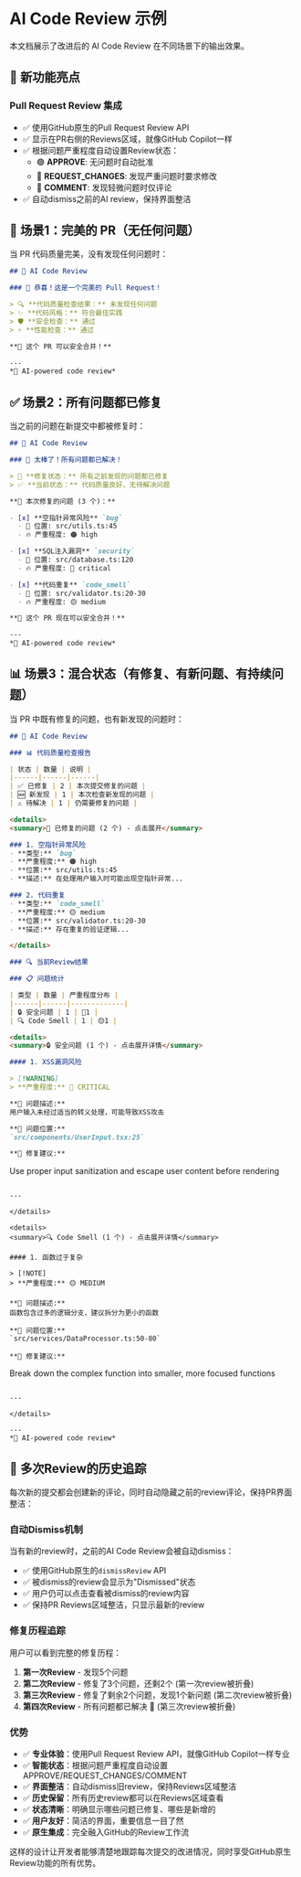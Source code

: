 # AI Code Review 示例

本文档展示了改进后的 AI Code Review 在不同场景下的输出效果。

## 🎯 新功能亮点

### Pull Request Review 集成
- ✅ 使用GitHub原生的Pull Request Review API
- ✅ 显示在PR右侧的Reviews区域，就像GitHub Copilot一样
- ✅ 根据问题严重程度自动设置Review状态：
  - 🟢 **APPROVE**: 无问题时自动批准
  - 🔴 **REQUEST_CHANGES**: 发现严重问题时要求修改
  - 💬 **COMMENT**: 发现轻微问题时仅评论
- ✅ 自动dismiss之前的AI review，保持界面整洁

## 🎉 场景1：完美的 PR（无任何问题）

当 PR 代码质量完美，没有发现任何问题时：

```markdown
## 🤖 AI Code Review

### 🎉 恭喜！这是一个完美的 Pull Request！

> 🔍 **代码质量检查结果：** 未发现任何问题
> ✨ **代码风格：** 符合最佳实践
> 🛡️ **安全检查：** 通过
> ⚡ **性能检查：** 通过

**🚀 这个 PR 可以安全合并！**

---
*🤖 AI-powered code review*
```

## ✅ 场景2：所有问题都已修复

当之前的问题在新提交中都被修复时：

```markdown
## 🤖 AI Code Review

### 🎊 太棒了！所有问题都已解决！

> 🔧 **修复状态：** 所有之前发现的问题都已修复
> ✅ **当前状态：** 代码质量良好，无待解决问题

**🔧 本次修复的问题 (3 个)：**

- [x] **空指针异常风险** `bug`
  - 📍 位置: src/utils.ts:45
  - 🔥 严重程度: 🟠 high

- [x] **SQL注入漏洞** `security`
  - 📍 位置: src/database.ts:120
  - 🔥 严重程度: 🔴 critical

- [x] **代码重复** `code_smell`
  - 📍 位置: src/validator.ts:20-30
  - 🔥 严重程度: 🟡 medium

**🚀 这个 PR 现在可以安全合并！**

---
*🤖 AI-powered code review*
```

## 📊 场景3：混合状态（有修复、有新问题、有持续问题）

当 PR 中既有修复的问题，也有新发现的问题时：

```markdown
## 🤖 AI Code Review

### 📊 代码质量检查报告

| 状态 | 数量 | 说明 |
|------|------|------|
| ✅ 已修复 | 2 | 本次提交修复的问题 |
| 🆕 新发现 | 1 | 本次检查新发现的问题 |
| ⚠️ 待解决 | 1 | 仍需要修复的问题 |

<details>
<summary>🎉 已修复的问题 (2 个) - 点击展开</summary>

### 1. 空指针异常风险
- **类型:** `bug`
- **严重程度:** 🟠 high
- **位置:** src/utils.ts:45
- **描述:** 在处理用户输入时可能出现空指针异常...

### 2. 代码重复
- **类型:** `code_smell`
- **严重程度:** 🟡 medium
- **位置:** src/validator.ts:20-30
- **描述:** 存在重复的验证逻辑...

</details>

### 🔍 当前Review结果

### 📋 问题统计

| 类型 | 数量 | 严重程度分布 |
|------|------|-------------|
| 🔒 安全问题 | 1 | 🔴1 |
| 🔍 Code Smell | 1 | 🟡1 |

<details>
<summary>🔒 安全问题 (1 个) - 点击展开详情</summary>

#### 1. XSS漏洞风险

> [!WARNING]
> **严重程度:** 🔴 CRITICAL

**📝 问题描述:**
用户输入未经过适当的转义处理，可能导致XSS攻击

**📍 问题位置:**
`src/components/UserInput.tsx:25`

**🔧 修复建议:**
```
Use proper input sanitization and escape user content before rendering
```

---

</details>

<details>
<summary>🔍 Code Smell (1 个) - 点击展开详情</summary>

#### 1. 函数过于复杂

> [!NOTE]
> **严重程度:** 🟡 MEDIUM

**📝 问题描述:**
函数包含过多的逻辑分支，建议拆分为更小的函数

**📍 问题位置:**
`src/services/DataProcessor.ts:50-80`

**🔧 修复建议:**
```
Break down the complex function into smaller, more focused functions
```

---

</details>

---
*🤖 AI-powered code review*
```

## 🔄 多次Review的历史追踪

每次新的提交都会创建新的评论，同时自动隐藏之前的review评论，保持PR界面整洁：

### 自动Dismiss机制

当有新的review时，之前的AI Code Review会被自动dismiss：

- ✅ 使用GitHub原生的`dismissReview` API
- ✅ 被dismiss的review会显示为"Dismissed"状态
- ✅ 用户仍可以点击查看被dismiss的review内容
- ✅ 保持PR Reviews区域整洁，只显示最新的review

### 修复历程追踪

用户可以看到完整的修复历程：

1. **第一次Review** - 发现5个问题
2. **第二次Review** - 修复了3个问题，还剩2个 (第一次review被折叠)
3. **第三次Review** - 修复了剩余2个问题，发现1个新问题 (第二次review被折叠)
4. **第四次Review** - 所有问题都已解决 🎉 (第三次review被折叠)

### 优势

- ✅ **专业体验**：使用Pull Request Review API，就像GitHub Copilot一样专业
- ✅ **智能状态**：根据问题严重程度自动设置APPROVE/REQUEST_CHANGES/COMMENT
- ✅ **界面整洁**：自动dismiss旧review，保持Reviews区域整洁
- ✅ **历史保留**：所有历史review都可以在Reviews区域查看
- ✅ **状态清晰**：明确显示哪些问题已修复、哪些是新增的
- ✅ **用户友好**：简洁的界面，重要信息一目了然
- ✅ **原生集成**：完全融入GitHub的Review工作流

这样的设计让开发者能够清楚地跟踪每次提交的改进情况，同时享受GitHub原生Review功能的所有优势。
